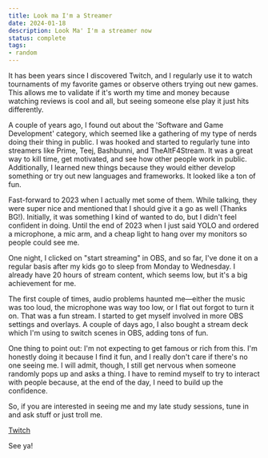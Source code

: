 ```yaml
---
title: Look ma I'm a Streamer
date: 2024-01-18
description: Look Ma' I'm a streamer now
status: complete
tags: 
- random
---
```


It has been years since I discovered Twitch, and I regularly use it to watch tournaments of my favorite games or observe others trying out new games. This allows me to validate if it's worth my time and money because watching reviews is cool and all, but seeing someone else play it just hits differently.

A couple of years ago, I found out about the 'Software and Game Development' category, which seemed like a gathering of my type of nerds doing their thing in public. I was hooked and started to regularly tune into streamers like Prime, Teej, Bashbunni, and TheAltF4Stream. It was a great way to kill time, get motivated, and see how other people work in public. Additionally, I learned new things because they would either develop something or try out new languages and frameworks. It looked like a ton of fun.

Fast-forward to 2023 when I actually met some of them. While talking, they were super nice and mentioned that I should give it a go as well (Thanks BG!). Initially, it was something I kind of wanted to do, but I didn't feel confident in doing. Until the end of 2023 when I just said YOLO and ordered a microphone, a mic arm, and a cheap light to hang over my monitors so people could see me.

One night, I clicked on "start streaming" in OBS, and so far, I've done it on a regular basis after my kids go to sleep from Monday to Wednesday. I already have 20 hours of stream content, which seems low, but it's a big achievement for me.

The first couple of times, audio problems haunted me—either the music was too loud, the microphone was way too low, or I flat out forgot to turn it on. That was a fun stream. I started to get myself involved in more OBS settings and overlays. A couple of days ago, I also bought a stream deck which I'm using to switch scenes in OBS, adding tons of fun.

One thing to point out: I'm not expecting to get famous or rich from this. I'm honestly doing it because I find it fun, and I really don't care if there's no one seeing me. I will admit, though, I still get nervous when someone randomly pops up and asks a thing. I have to remind myself to try to interact with people because, at the end of the day, I need to build up the confidence.

So, if you are interested in seeing me and my late study sessions, tune in and ask stuff or just troll me.

[Twitch](https://links.mvaldes.dev/stream)

See ya!
